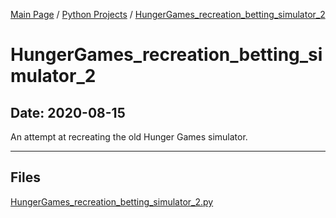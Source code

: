 [Main Page](/) / [Python Projects](/python) / [HungerGames_recreation_betting_simulator_2](/python/2019-11-16_Swarm)

# HungerGames_recreation_betting_simulator_2

## Date: 2020-08-15

An attempt at recreating the old Hunger Games simulator.

-----

## Files

[HungerGames_recreation_betting_simulator_2.py](HungerGames_recreation_betting_simulator_2.py)